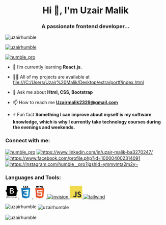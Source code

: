 

<h1 align="center">Hi 👋, I'm Uzair Malik</h1>
<h3 align="center">A passionate frontend developer...</h3>




<p align="left"> <img src="https://komarev.com/ghpvc/?username=uzairhumble&label=Profile%20views&color=0e75b6&style=flat" alt="uzairhumble" /> </p>

<p align="left"> <a href="https://github.com/ryo-ma/github-profile-trophy"><img src="https://github-profile-trophy.vercel.app/?username=uzairhumble" alt="uzairhumble" /></a> </p>

<p align="left"> <a href="https://twitter.com/humble__pro" target="blank"><img src="https://img.shields.io/twitter/follow/humble_pro?logo=twitter&style=for-the-badge" alt="humble_pro" /></a> </p>

- 🌱 I’m currently learning **React.js.**

- 👨‍💻 All of my projects are available at [file:///C:/Users/Uzair%20Malik/Desktop/extra/portf/index.html](file:///C:/Users/Uzair%20Malik/Desktop/extra/portf/index.html)

- 💬 Ask me about **Html, CSS, Bootstrap**

- 📫 How to reach me **Uzairmalik2329@gmail.com**

- ⚡ Fun fact **Something I can improve about myself is my software knowledge, which is why I currently take technology courses during the evenings and weekends.**

<h3 align="left">Connect with me:</h3>
<p align="left">
<a href="https://twitter.com/humble__pro" target="blank"><img align="center" src="https://raw.githubusercontent.com/rahuldkjain/github-profile-readme-generator/master/src/images/icons/Social/twitter.svg" alt="humble_pro" height="30" width="40" /></a>
<a href="https://linkedin.com/in/https://www.linkedin.com/in/uzair-malik-ba3270247/" target="blank"><img align="center" src="https://raw.githubusercontent.com/rahuldkjain/github-profile-readme-generator/master/src/images/icons/Social/linked-in-alt.svg" alt="https://www.linkedin.com/in/uzair-malik-ba3270247/" height="30" width="40" /></a>
<a href="https://fb.com/https://www.facebook.com/profile.php?id=100004002314091" target="blank"><img align="center" src="https://raw.githubusercontent.com/rahuldkjain/github-profile-readme-generator/master/src/images/icons/Social/facebook.svg" alt="https://www.facebook.com/profile.php?id=100004002314091" height="30" width="40" /></a>
<a href="https://instagram.com/https://instagram.com/humble__pro?igshid=ymmymta2m2y=" target="blank"><img align="center" src="https://raw.githubusercontent.com/rahuldkjain/github-profile-readme-generator/master/src/images/icons/Social/instagram.svg" alt="https://instagram.com/humble__pro?igshid=ymmymta2m2y=" height="30" width="40" /></a>
</p>

<h3 align="left">Languages and Tools:</h3>
<p align="left"> <a href="https://getbootstrap.com" target="_blank" rel="noreferrer"> <img src="https://raw.githubusercontent.com/devicons/devicon/master/icons/bootstrap/bootstrap-plain-wordmark.svg" alt="bootstrap" width="40" height="40"/> </a> <a href="https://www.w3schools.com/css/" target="_blank" rel="noreferrer"> <img src="https://raw.githubusercontent.com/devicons/devicon/master/icons/css3/css3-original-wordmark.svg" alt="css3" width="40" height="40"/> </a> <a href="https://www.w3.org/html/" target="_blank" rel="noreferrer"> <img src="https://raw.githubusercontent.com/devicons/devicon/master/icons/html5/html5-original-wordmark.svg" alt="html5" width="40" height="40"/> </a> <a href="https://www.invisionapp.com/" target="_blank" rel="noreferrer"> <img src="https://www.vectorlogo.zone/logos/invisionapp/invisionapp-icon.svg" alt="invision" width="40" height="40"/> </a> <a href="https://developer.mozilla.org/en-US/docs/Web/JavaScript" target="_blank" rel="noreferrer"> <img src="https://raw.githubusercontent.com/devicons/devicon/master/icons/javascript/javascript-original.svg" alt="javascript" width="40" height="40"/> </a> <a href="https://tailwindcss.com/" target="_blank" rel="noreferrer"> <img src="https://www.vectorlogo.zone/logos/tailwindcss/tailwindcss-icon.svg" alt="tailwind" width="40" height="40"/> </a> </p>

<p><img align="left" src="https://github-readme-stats.vercel.app/api/top-langs?username=uzairhumble&show_icons=true&locale=en&layout=compact" alt="uzairhumble" /></p>

<p>&nbsp;<img align="center" src="https://github-readme-stats.vercel.app/api?username=uzairhumble&show_icons=true&locale=en" alt="uzairhumble" /></p>

<p><img align="center" src="https://github-readme-streak-stats.herokuapp.com/?user=uzairhumble&" alt="uzairhumble" /></p>
